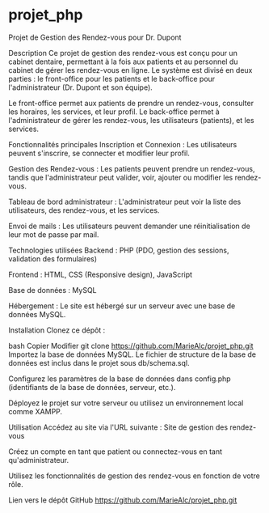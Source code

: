 # projet_php
Projet de Gestion des Rendez-vous pour Dr. Dupont

Description
Ce projet de gestion des rendez-vous est conçu pour un cabinet dentaire, permettant à la fois aux patients et au personnel du cabinet de gérer les rendez-vous en ligne. Le système est divisé en deux parties : le front-office pour les patients et le back-office pour l'administrateur (Dr. Dupont et son équipe).

Le front-office permet aux patients de prendre un rendez-vous, consulter les horaires, les services, et leur profil. Le back-office permet à l'administrateur de gérer les rendez-vous, les utilisateurs (patients), et les services.

Fonctionnalités principales
Inscription et Connexion : Les utilisateurs peuvent s'inscrire, se connecter et modifier leur profil.

Gestion des Rendez-vous : Les patients peuvent prendre un rendez-vous, tandis que l'administrateur peut valider, voir, ajouter ou modifier les rendez-vous.

Tableau de bord administrateur : L'administrateur peut voir la liste des utilisateurs, des rendez-vous, et les services.

Envoi de mails : Les utilisateurs peuvent demander une réinitialisation de leur mot de passe par mail.

Technologies utilisées
Backend : PHP (PDO, gestion des sessions, validation des formulaires)

Frontend : HTML, CSS (Responsive design), JavaScript

Base de données : MySQL

Hébergement : Le site est hébergé sur un serveur avec une base de données MySQL.

Installation
Clonez ce dépôt :

bash
Copier
Modifier
git clone https://github.com/MarieAlc/projet_php.git
Importez la base de données MySQL. Le fichier de structure de la base de données est inclus dans le projet sous db/schema.sql.

Configurez les paramètres de la base de données dans config.php (identifiants de la base de données, serveur, etc.).

Déployez le projet sur votre serveur ou utilisez un environnement local comme XAMPP.

Utilisation
Accédez au site via l'URL suivante : Site de gestion des rendez-vous

Créez un compte en tant que patient ou connectez-vous en tant qu'administrateur.

Utilisez les fonctionnalités de gestion des rendez-vous en fonction de votre rôle.

Lien vers le dépôt GitHub
https://github.com/MarieAlc/projet_php.git